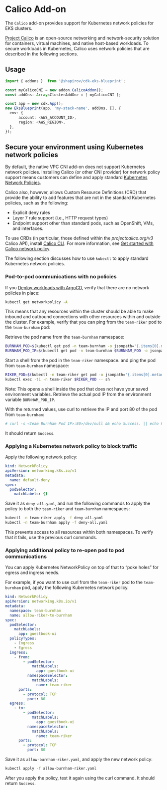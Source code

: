# Calico Add-on

The `Calico` add-on provides support for Kubernetes network policies for EKS clusters.

[Project Calico](https://www.projectcalico.org/) is an open-source networking and network-security solution for containers, virtual machines, and native host-based workloads. To secure workloads in Kubernetes, Calico uses network policies that are described in the following sections.

## Usage

```typescript
import { addons }  from '@shapirov/cdk-eks-blueprint';

const myCalicoCNI = new addon.CalicoAddon();
const addOns: Array<ClusterAddOn> = [ myCalicoCNI ];

const app = new cdk.App();
new EksBlueprint(app, 'my-stack-name', addOns, [], {
  env: {
      account: <AWS_ACCOUNT_ID>,
      region: <AWS_REGION>,
  },
});
```
## Secure your environment using Kubernetes network policies

By default, the native VPC CNI add-on does not support Kubernetes network policies. Installing Calico (or other CNI provider) for network policy support means customers can define and apply standard [Kubernetes Network Policies](https://kubernetes.io/docs/concepts/services-networking/network-policies/). 

Calico also, however, allows Custom Resource Definitions (CRD) that provide the ability to add features that are not in the standard Kubernetes policies, such as the following:
- Explicit deny rules
- Layer 7 rule support (i.e., HTTP request types)
- Endpoint support other than standard pods, such as OpenShift, VMs, and interfaces. 

To use CRDs (in particular, those defined within the *projectcalico.org/v3* Calico API), install [Calico CLI](https://docs.projectcalico.org/getting-started/clis/calicoctl/install). For more information, see [Get started with Calico network policy](https://docs.projectcalico.org/security/calico-network-policy). 

The following section discusses how to use `kubectl` to apply standard Kubernetes network policies.

### Pod-to-pod communications with no policies

If you [Deploy workloads with ArgoCD](https://github.com/aws-quickstart/quickstart-ssp-amazon-eks/blob/feature/calico/docs/getting-started.md#deploy-workloads-with-argocd), verify that there are no network policies in place:

```bash
kubectl get networkpolicy -A
```

This means that any resources within the cluster should be able to make inbound and outbound connections with other resources within and outside the cluster. For example, verify that you can ping from the `team-riker` pod to the `team-burnham` pod:

Retrieve the pod name from the `team-burnham` namespace:

```bash
BURNHAM_POD=$(kubectl get pod -n team-burnham -o jsonpath='{.items[0].metadata.name}') 
BURNHAM_POD_IP=$(kubectl get pod -n team-burnham $BURNHAM_POD -o jsonpath='{.status.podIP}')
```

Start a shell from the pod in the `team-riker` namespace. and ping the pod from `team-burnham` namespace:

```bash
RIKER_POD=$(kubectl -n team-riker get pod -o jsonpath='{.items[0].metadata.name}')
kubectl exec -ti -n team-riker $RIKER_POD -- sh
```

Note: This opens a shell inside the pod that does not have your saved environment variables. Retrieve the actual pod IP from the environment variable `BURNHAM_POD_IP`.

With the returned values, use curl to retrieve the IP and port 80 of the pod from `team-burnham`:

```bash
# curl -s <Team Burnham Pod IP>:80>/dev/null && echo Success. || echo Fail. 
```

It should return `Success`.

### Applying a Kubernetes network policy to block traffic

Apply the following network policy:

```yaml
kind: NetworkPolicy
apiVersion: networking.k8s.io/v1
metadata:
  name: default-deny
spec:
  podSelector:
    matchLabels: {}
```

Save it as `deny-all.yaml`, and run the following commands to apply the policy to both the `team-riker` and `team-burnham` namespaces:

```bash
kubectl -n team-riker apply -f deny-all.yaml 
kubectl -n team-burnham apply -f deny-all.yaml
```

This prevents access to all resources within both namespaces. To verify that it fails, use the previous curl commands.

### Applying additional policy to re-open pod to pod communications

You can apply Kubernetes NetworkPolicy on top of that to “poke holes” for egress and ingress needs. 

For example, if you want to use curl from the `team-riker` pod to the `team-burnham` pod, apply the following Kubernetes network policy. 

```yaml
kind: NetworkPolicy
apiVersion: networking.k8s.io/v1
metadata:
  namespace: team-burnham
  name: allow-riker-to-burnham
spec:
  podSelector:
    matchLabels:
      app: guestbook-ui
  policyTypes:
    - Ingress
    - Egress
  ingress:
    - from:
        - podSelector:
            matchLabels:
              app: guestbook-ui
          namespaceSelector:
            matchLabels:
              name: team-riker
      ports:
        - protocol: TCP
          port: 80
  egress:
    - to:
        - podSelector:
            matchLabels:
              app: guestbook-ui
          namespaceSelector:
            matchLabels:
              name: team-riker
      ports:
        - protocol: TCP
          port: 80
```

Save it as `allow-burnham-riker.yaml`, and apply the new network policy:

```bash
kubectl apply -f allow-burnham-riker.yaml     
```

After you apply the policy, test it again using the curl command. It should return `Success`.
